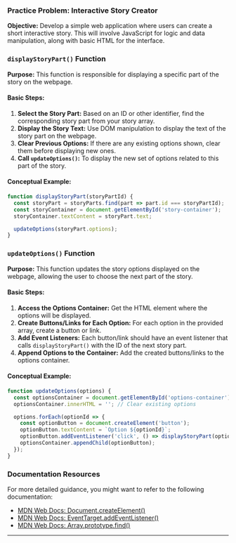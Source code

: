 ### Practice Problem: Interactive Story Creator

**Objective:** Develop a simple web application where users can create a short interactive story. This will involve JavaScript for logic and data manipulation, along with basic HTML for the interface.

### `displayStoryPart()` Function

**Purpose:** This function is responsible for displaying a specific part of the story on the webpage.

#### Basic Steps:
1. **Select the Story Part:** Based on an ID or other identifier, find the corresponding story part from your story array.
2. **Display the Story Text:** Use DOM manipulation to display the text of the story part on the webpage.
3. **Clear Previous Options:** If there are any existing options shown, clear them before displaying new ones.
4. **Call `updateOptions()`:** To display the new set of options related to this part of the story.

#### Conceptual Example:
```javascript
function displayStoryPart(storyPartId) {
  const storyPart = storyParts.find(part => part.id === storyPartId);
  const storyContainer = document.getElementById('story-container');
  storyContainer.textContent = storyPart.text;

  updateOptions(storyPart.options);
}
```

### `updateOptions()` Function

**Purpose:** This function updates the story options displayed on the webpage, allowing the user to choose the next part of the story.

#### Basic Steps:
1. **Access the Options Container:** Get the HTML element where the options will be displayed.
2. **Create Buttons/Links for Each Option:** For each option in the provided array, create a button or link.
3. **Add Event Listeners:** Each button/link should have an event listener that calls `displayStoryPart()` with the ID of the next story part.
4. **Append Options to the Container:** Add the created buttons/links to the options container.

#### Conceptual Example:
```javascript
function updateOptions(options) {
  const optionsContainer = document.getElementById('options-container');
  optionsContainer.innerHTML = ''; // Clear existing options

  options.forEach(optionId => {
    const optionButton = document.createElement('button');
    optionButton.textContent = `Option ${optionId}`;
    optionButton.addEventListener('click', () => displayStoryPart(optionId));
    optionsContainer.appendChild(optionButton);
  });
}
```

### Documentation Resources

For more detailed guidance, you might want to refer to the following documentation:
- [MDN Web Docs: Document.createElement()](https://developer.mozilla.org/en-US/docs/Web/API/Document/createElement)
- [MDN Web Docs: EventTarget.addEventListener()](https://developer.mozilla.org/en-US/docs/Web/API/EventTarget/addEventListener)
- [MDN Web Docs: Array.prototype.find()](https://developer.mozilla.org/en-US/docs/Web/JavaScript/Reference/Global_Objects/Array/find)

---